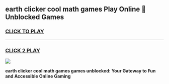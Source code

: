 
## earth clicker cool math games Play Online 👋 Unblocked Games
<h3>
<a href="https://news.freeplayer.one?title=earth_clicker_cool_math_games&ref=17CMG">CLICK TO PLAY</a></h3>
<hr>

<h3>
<a href="https://news.freeplayer.one?title=earth_clicker_cool_math_games&ref=17CMG">CLICK 2 PLAY</a>
  
</h3>

<a href="https://news.freeplayer.one?title=earth_clicker_cool_math_games&ref=17CMG/"><img src="https://clearcache.store/games.png"></a>


**earth clicker cool math games games unblocked: Your Gateway to Fun and Accessible Online Gaming**
